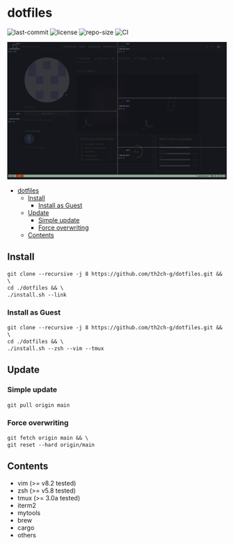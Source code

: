 # dotfiles
![last-commit](https://img.shields.io/github/last-commit/th2ch-g/dotfiles)
![license](https://img.shields.io/github/license/th2ch-g/dotfiles)
![repo-size](https://img.shields.io/github/repo-size/th2ch-g/dotfiles)
![CI](https://github.com/lh3/minimap2/actions/workflows/ci.yaml/badge.svg)

![example](others/example.png)

- [dotfiles](#dotfiles)
  - [Install](#install)
    - [Install as Guest](#install-as-guest)
  - [Update](#update)
    - [Simple update](#simple-update)
    - [Force overwriting](#force-overwriting)
  - [Contents](#contents)

## Install
~~~
git clone --recursive -j 8 https://github.com/th2ch-g/dotfiles.git && \
cd ./dotfiles && \
./install.sh --link
~~~

### Install as Guest
~~~
git clone --recursive -j 8 https://github.com/th2ch-g/dotfiles.git && \
cd ./dotfiles && \
./install.sh --zsh --vim --tmux
~~~

## Update
### Simple update
~~~
git pull origin main
~~~

### Force overwriting
~~~
git fetch origin main && \
git reset --hard origin/main
~~~

## Contents
- vim (>= v8.2 tested)
- zsh (>= v5.8 tested)
- tmux (>= 3.0a tested)
- iterm2
- mytools
- brew
- cargo
- others
